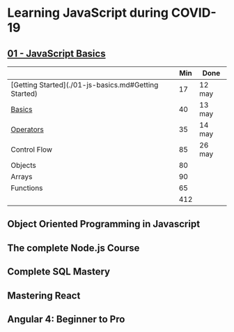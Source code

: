 # Learning JavaScript during COVID-19

## [01 - JavaScript Basics](./01-js-basics.md)

|                   | Min  | Done   |
|-------------------|------|--------|
| [Getting Started](./01-js-basics.md#Getting Started)   | 17   | 12 may |
| [Basics](./01-js-basics.md#Basics)                     | 40   | 13 may |
| [Operators](./01-js-basics.md#Operators)               | 35   | 14 may |
| Control Flow      | 85   | 26 may |
| Objects           | 80   |             |
| Arrays            | 90   |             |
| Functions         | 65   |             |
|                   | 412  |             |

## Object Oriented Programming in Javascript
## The complete Node.js Course
## Complete SQL Mastery
## Mastering React
## Angular 4: Beginner to Pro

